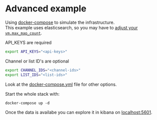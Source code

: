 # Advanced example
Using [docker-compose](https://docs.docker.com/compose/) to simulate the infrastructure.  
This example uses elasticsearch, so you may have to [adjust your `vm.max_map_count`](https://www.elastic.co/guide/en/elasticsearch/reference/current/docker.html).

API_KEYS are required
```sh
export API_KEYS="<api-keys>"
```
Channel or list ID's are optional
```sh
export CHANNEL_IDS="<channel-ids>"
export LIST_IDS="<list-ids>"
```
Look at the [docker-compose.yml](./docker-compose.yml) file for other options.

Start the whole stack with:
```
docker-compose up -d
```

Once the data is availabe you can explore it in kibana on [localhost:5601](http://localhost:5601).